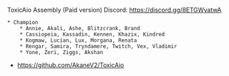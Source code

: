 
ToxicAio Assembly (Paid version)
Discord: https://discord.gg/8ETGWyatwA

    * Champion
        * Annie, Akali, Ashe, Blitzcrank, Brand
        * Cassiopeia, Kassadin, Kennen, Khazix, Kindred
        * Kogmaw, Lucian, Lux, Morgana, Renata
        * Rengar, Samira, Tryndamere, Twitch, Vex, Vladimir
        * Yone, Zeri, Ziggs, Akshan

* https://github.com/AkaneV2/ToxicAio
